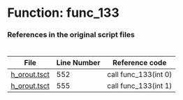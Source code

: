 # Function: func_133 
### References in the original script files

#

| File | Line Number | Reference code |
| --- | --- | --- |
| [h_orout.tsct](../../../out/h_orout.tsct#L552) | 552 | call func_133(int 0) |
| [h_orout.tsct](../../../out/h_orout.tsct#L555) | 555 | call func_133(int 1) |
